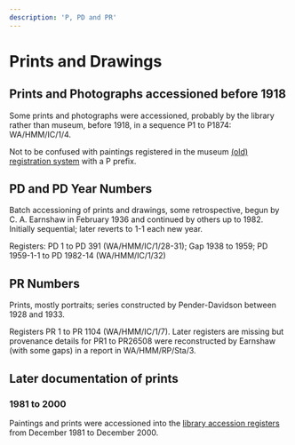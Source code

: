 ```yaml
---
description: 'P, PD and PR'
---
```


# Prints and Drawings

## Prints and Photographs accessioned before 1918

Some prints and photographs were accessioned, probably by the library rather than museum, before 1918, in a sequence P1 to P1874: WA/HMM/IC/1/4.

Not to be confused with paintings registered in the museum [\(old\) registration system](https://docs.wellcomecollection.org/transcribe-wellcome/researching-the-museum-and-library/documentation-systems/old-registration-system) with a P prefix.

## PD and PD Year Numbers

Batch accessioning of prints and drawings, some retrospective, begun by C. A. Earnshaw in February 1936 and continued by others up to 1982. Initially sequential; later reverts to 1-1 each new year.

Registers: PD 1 to PD 391 \(WA/HMM/IC/1/28-31\); Gap 1938 to 1959; PD 1959-1-1 to PD 1982-14 \(WA/HMM/IC/1/32\)

## PR Numbers

Prints, mostly portraits; series constructed by Pender-Davidson between 1928 and 1933.

Registers PR 1 to PR 1104 \(WA/HMM/IC/1/7\). Later registers are missing but provenance details for PR1 to PR26508 were reconstructed by Earnshaw \(with some gaps\) in a report in WA/HMM/RP/Sta/3.

## Later documentation of prints

### 1981 to 2000

Paintings and prints were accessioned into the [library accession registers](https://docs.wellcomecollection.org/transcribe-wellcome/researching-the-museum-and-library/documentation-systems/library-accessions) from December 1981 to December 2000.

